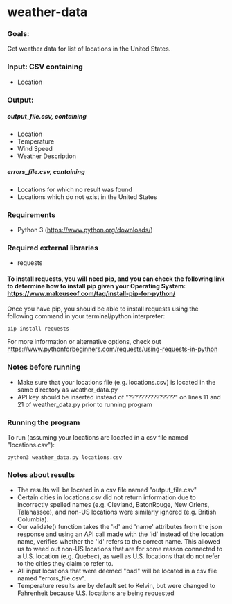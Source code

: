 # weather-data

### Goals: 
Get weather data for list of locations in the United States.

### Input: CSV containing
* Location

### Output: 

##### output_file.csv, containing
* Location
* Temperature
* Wind Speed
* Weather Description

##### errors_file.csv, containing
* Locations for which no result was found
* Locations which do not exist in the United States

### Requirements
* Python 3 (https://www.python.org/downloads/)

### Required external libraries
* requests

#### To install requests, you will need pip, and you can check the following link to determine how to install pip given your Operating System: https://www.makeuseof.com/tag/install-pip-for-python/

Once you have pip,  you should be able to install requests using the following command in your terminal/python interpreter:

```
pip install requests 
```
For more information or alternative options, check out https://www.pythonforbeginners.com/requests/using-requests-in-python

### Notes before running
* Make sure that your locations file (e.g. locations.csv) is located in the same directory as weather_data.py
* API key should be inserted instead of "???????????????" on lines 11 and 21 of weather_data.py prior to running program 

### Running the program
To run (assuming your locations are located in a csv file named "locations.csv"):
```
python3 weather_data.py locations.csv
```
### Notes about results
* The results will be located in a csv file named "output_file.csv"
* Certain cities in locations.csv did not return information due to incorrectly spelled names (e.g. Clevland, BatonRouge, New Orlens, Talahassee), and non-US locations were similarly ignored (e.g. British Columbia).
* Our validate() function takes the 'id' and 'name' attributes from the json response and using an API call made with the 'id' instead of the location name, verifies whether the 'id' refers to the correct name. This allowed us to weed out non-US locations that are for some reason connected to a U.S. location (e.g. Quebec), as well as U.S. locations that do not refer to the cities they claim to refer to.
* All input locations that were deemed "bad" will be located in a csv file named "errors_file.csv".
* Temperature results are by default set to Kelvin, but were changed to Fahrenheit because U.S. locations are being requested
